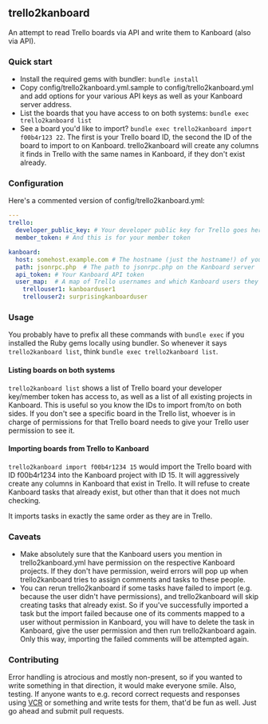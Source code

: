## trello2kanboard

An attempt to read Trello boards via API and write them to Kanboard (also via API).

### Quick start

  - Install the required gems with bundler: `bundle install`
  - Copy config/trello2kanboard.yml.sample to config/trello2kanboard.yml and add options for your various API keys as well as your Kanboard server address.
  - List the boards that you have access to on both systems: `bundle exec trello2kanboard list`
  - See a board you'd like to import? `bundle exec trello2kanboard import f00b4r123 22`. The first is your Trello board ID, the second the ID of the board to import to on Kanboard. trello2kanboard will create any columns it finds in Trello with the same names in Kanboard, if they don't exist already.


### Configuration

Here's a commented version of config/trello2kanboard.yml:

```yaml
---
trello:
  developer_public_key: # Your developer public key for Trello goes here
  member_token: # And this is for your member token

kanboard:
  host: somehost.example.com # The hostname (just the hostname!) of your Kanboard instance 
  path: jsonrpc.php  # The path to jsonrpc.php on the Kanboard server
  api_token: # Your Kanboard API token
  user_map:  # A map of Trello usernames and which Kanboard users they match
    trellouser1: kanboarduser1
    trellouser2: surprisingkanboarduser
```


### Usage

You probably have to prefix all these commands with `bundle exec` if you installed the Ruby gems locally using bundler. So whenever it says `trello2kanboard list`, think `bundle exec trello2kanboard list`.


#### Listing boards on both systems

`trello2kanboard list` shows a list of Trello board your developer key/member token has access to, as well as a list of all existing projects in Kanboard. This is useful so you know the IDs to import from/to on both sides. If you don't see a specific board in the Trello list, whoever is in charge of permissions for that Trello board needs to give your Trello user permission to see it.

#### Importing boards from Trello to Kanboard

`trello2kanboard import f00b4r1234 15` would import the Trello board with ID f00b4r1234 into the Kanboard project with ID 15. It will aggressively create any columns in Kanboard that exist in Trello. It will refuse to create Kanboard tasks that already exist, but other than that it does not much checking.

It imports tasks in exactly the same order as they are in Trello.


### Caveats

  * Make absolutely sure that the Kanboard users you mention in trello2kanboard.yml have permission on the respective Kanboard projects. If they don't have permission, weird errors will pop up when trello2kanboard tries to assign comments and tasks to these people.
  * You can rerun trello2kanboard if some tasks have failed to import (e.g. because the user didn't have permissions), and trello2kanboard will skip creating tasks that already exist. So if you've successfully imported a task but the import failed because one of its comments mapped to a user without permission in Kanboard, you will have to delete the task in Kanboard, give the user permission and then run trello2kanboard again. Only this way, importing the failed comments will be attempted again.

### Contributing

Error handling is atrocious and mostly non-present, so if you wanted to write something in that direction, it would make everyone smile. Also, testing. If anyone wants to e.g. record correct requests and responses using [VCR](https://github.com/vcr/vcr) or something and write tests for them, that'd be fun as well. Just go ahead and submit pull requests.
